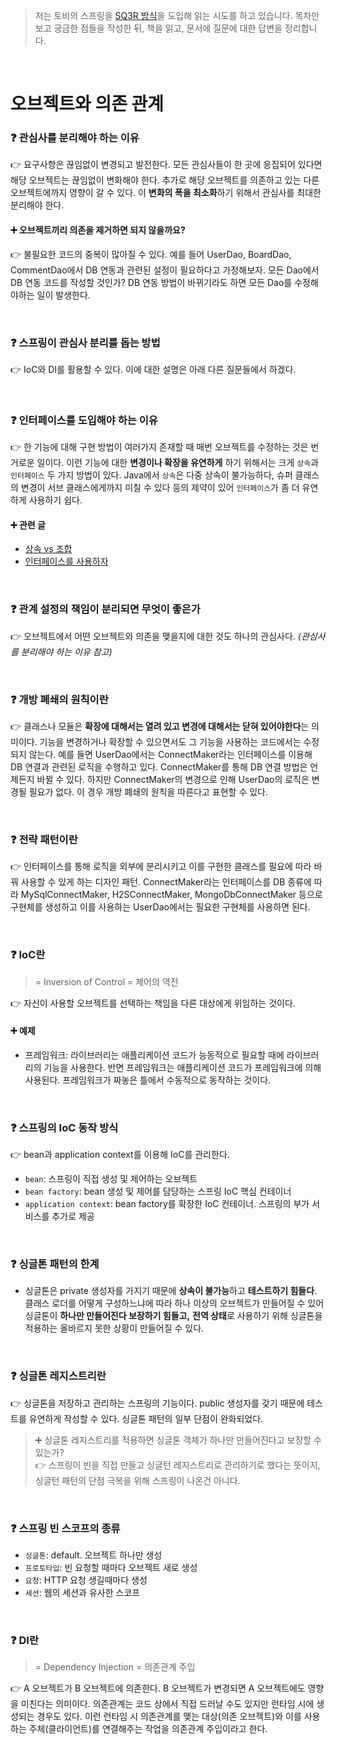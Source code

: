 > 저는 토비의 스프링을 [SQ3R 방식](https://terms.naver.com/entry.naver?docId=5675810&cid=62841&categoryId=62841)을 도입해 읽는 시도를 하고 있습니다.
> 목차만 보고 궁금한 점들을 작성한 뒤, 책을 읽고, 문서에 질문에 대한 답변을 정리합니다.

<br/>

# 오브젝트와 의존 관계

### ❓ 관심사를 분리해야 하는 이유

👉 요구사항은 끊임없이 변경되고 발전한다. 모든 관심사들이 한 곳에 응집되어 있다면 해당 오브젝트는 끊임없이 변화해야 한다. 추가로 해당 오브젝트를 의존하고 있는 다른 오브젝트에까지 영향이 갈 수 있다. 이 **변화의 폭을 최소화**하기 위해서 관심사를 최대한 분리해야 한다. 

#### ➕ 오브젝트끼리 **의존을 제거**하면 되지 않을까요?  

👉 불필요한 코드의 중복이 많아질 수 있다. 예를 들어 UserDao, BoardDao, CommentDao에서 DB 연동과 관련된 설정이 필요하다고 가정해보자. 모든 Dao에서 DB 연동 코드를 작성할 것인가? DB 연동 방법이 바뀌기라도 하면 모든 Dao를 수정해야하는 일이 발생한다. 

<br/>

### ❓ 스프링이 관심사 분리를 돕는 방법

👉 IoC와 DI를 활용할 수 있다. 이에 대한 설명은 아래 다른 질문들에서 하겠다.

<br/>

### ❓ 인터페이스를 도입해야 하는 이유

👉 한 기능에 대해 구현 방법이 여러가지 존재할 때 매번 오브젝트를 수정하는 것은 번거로운 일이다. 이런 기능에 대한 **변경이나 확장을 유연하게** 하기 위해서는 크게 `상속`과 `인터페이스` 두 가지 방법이 있다. Java에서 `상속`은 다중 상속이 불가능하다, 슈퍼 클래스의 변경이 서브 클래스에게까지 미칠 수 있다 등의 제약이 있어 `인터페이스`가 좀 더 유연하게 사용하기 쉽다.

#### ➕ 관련 글

- [상속 vs 조합](https://yeonyeon.tistory.com/206)
- [인터페이스를 사용하자](https://yeonyeon.tistory.com/208)

<br/>

### ❓ 관계 설정의 책임이 분리되면 무엇이 좋은가

👉 오브젝트에서 어떤 오브젝트와 의존을 맺을지에 대한 것도 하나의 관심사다. _(관심사를 분리해야 하는 이유 참고)_

<br/>

### ❓ 개방 폐쇄의 원칙이란

👉 클래스나 모듈은 **확장에 대해서는 열려 있고 변경에 대해서는 닫혀 있어야한다**는 의미이다. 기능을 변경하거나 확장할 수 있으면서도 그 기능을 사용하는 코드에서는 수정되지 않는다. 예를 들면 UserDao에서는 ConnectMaker라는 인터페이스를 이용해 DB 연결과 관련된 로직을 수행하고 있다. ConnectMaker를 통해 DB 연결 방법은 언제든지 바뀔 수 있다. 하지만 ConnectMaker의 변경으로 인해 UserDao의 로직은 변경될 필요가 없다. 이 경우 개방 폐쇄의 원칙을 따른다고 표현할 수 있다.

<br/>

### ❓ 전략 패턴이란

👉 인터페이스를 통해 로직을 외부에 분리시키고 이를 구현한 클래스를 필요에 따라 바꿔 사용할 수 있게 하는 디자인 패턴. ConnectMaker라는 인터페이스를 DB 종류에 따라 MySqlConnectMaker, H2SConnectMaker, MongoDbConnectMaker 등으로 구현체를 생성하고 이를 사용하는 UserDao에서는 필요한 구현체를 사용하면 된다.

<br/>

### ❓ IoC란
> = Inversion of Control = 제어의 역전

👉 자신이 사용할 오브젝트를 선택하는 책임을 다른 대상에게 위임하는 것이다. 

#### ➕ 예제

- 프레임워크: 라이브러리는 애플리케이션 코드가 능동적으로 필요할 때에 라이브러리의 기능을 사용한다. 반면 프레임워크는 애플리케이션 코드가 프레임워크에 의해 사용된다. 프레임워크가 짜놓은 틀에서 수동적으로 동작하는 것이다.

<br/>

### ❓ 스프링의 IoC 동작 방식

👉 bean과 application context를 이용해 IoC를 관리한다.

- `bean`: 스프링이 직접 생성 및 제어하는 오브젝트
- `bean factory`: bean 생성 및 제어를 담당하는 스프링 IoC 핵심 컨테이너
- `application context`: bean factory를 확장한 IoC 컨테이너. 스프링의 부가 서비스를 추가로 제공

<br/>

### ❓ 싱글톤 패턴의 한계

- 싱글톤은 private 생성자를 가지기 때문에 **상속이 불가능**하고 **테스트하기 힘들다**. 클래스 로더를 어떻게 구성하느냐에 따라 하나 이상의 오브젝트가 만들어질 수 있어 싱글톤이 **하나만 만들어진다 보장하기 힘들고,** **전역 상태**로 사용하기 위해 싱글톤을 적용하는 올바르지 못한 상황이 만들어질 수 있다.

<br/>

### ❓ 싱글톤 레지스트리란

👉 싱글톤을 저장하고 관리하는 스프링의 기능이다. public 생성자를 갖기 때문에 테스트를 유연하게 작성할 수 있다. 싱글톤 패턴의 일부 단점이 완화되었다.

> ➕ 싱글톤 레지스트리를 적용하면 싱글톤 객체가 하나만 만들어진다고 보장할 수 있는가?  
> 👉 스프링이 빈을 직접 만들고 싱글턴 레지스트리로 관리하기로 했다는 뜻이지, 싱글턴 패턴의 단점 극복을 위해 스프링이 나온건 아니다.

<br/>


### ❓ 스프링 빈 스코프의 종류

- `싱글톤`: default. 오브젝트 하나만 생성
- `프로토타입`: 빈 요청할 때마다 오브젝트 새로 생성
- `요청`: HTTP 요청 생길때마다 생성
- `세션`: 웹의 세션과 유사한 스코프

<br/>

### ❓ DI란

> = Dependency Injection = 의존관계 주입

👉 A 오브젝트가 B 오브젝트에 의존한다. B 오브젝트가 변경되면 A 오브젝트에도 영향을 미친다는 의미이다. 의존관계는 코드 상에서 직접 드러날 수도 있지만 런타임 시에 생성되는 경우도 있다. 이런 런타임 시 의존관계를 맺는 대상(의존 오브젝트)와 이를 사용하는 주체(클라이언트)를 연결해주는 작업을 의존관계 주입이라고 한다.